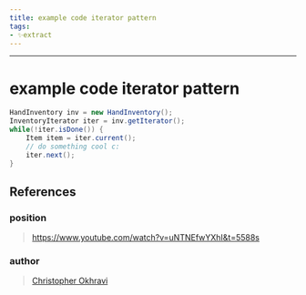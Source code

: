 ```yaml
---
title: example code iterator pattern
tags:
- ✨extract
---
```



---

# example code iterator pattern
```java
HandInventory inv = new HandInventory();
InventoryIterator iter = inv.getIterator();
while(!iter.isDone()) {
	Item item = iter.current();
	// do something cool c:
	iter.next();
}
```
## References

### position
>  https://www.youtube.com/watch?v=uNTNEfwYXhI&t=5588s
### author
>  [Christopher Okhravi](/Authors/Christopher%20Okhravi.md)
